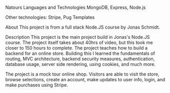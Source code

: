 Natours
Languages and Technologies
MongoDB, Express, Node.js

Other technologies:
Stripe, Pug Templates

About
This project is from a full stack Node.JS course by Jonas Schmidt.

Description
This project is the main project build in Jonas's Node.JS course. The project itself takes about 40hrs of video, but this took me closer to 150 hours to complete. The project teaches how to build a backend for an online store. Building this I learned the fundamentals of routing, MVC architecture, backend security measures, authentication, database usage, server side rendering, using cookies, and much more.

The project is a mock tour online shop. Visitors are able to visit the store, browse selections, create an account, make updates to user info, login, and make purchases using Stripe.
